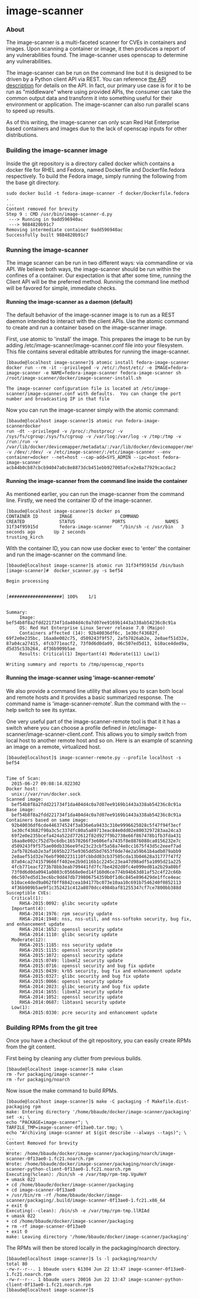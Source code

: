 # image-scanner

### About

The image-scanner is a multi-faceted scanner for CVEs in containers and images.  Upon scanning a container or image, it then produces a report of any vulnerabilities found.  The image-scanner uses openscap to determine any vulnerabilities.

The image-scanner can be run on the command line but it is designed to be driven by a Python client API via REST.  You can reference [the API description](API_README.md) for details on the API.  In fact, our primary use case is for it to be run as "middleware" where using provided APIs, the consumer can take the common output data and transform it into something useful for their environment or application.  The image-scanner can also run parallel scans to speed up results.

As of this writing, the image-scanner can only scan Red Hat Enterprise based containers and images due to the lack of openscap inputs for other distributions.

### Building the image-scanner image
Inside the git repository is a directory called docker which contains a docker file for RHEL and Fedora, named Dockerfile and Dockerfile.fedora respectively.  To build the Fedora image, simply running the following from the base git directory.

````
sudo docker build -t fedora-image-scanner -f docker/Dockerfile.fedora .
...
Content removed for brevity
Step 9 : CMD /usr/bin/image-scanner-d.py
 ---> Running in 9add596940ac
 ---> 9884820b91c7
Removing intermediate container 9add596940ac
Successfully built 9884820b91c7
````
### Running the image-scanner
The image scanner can be run in two different ways: via commandline or via API.  We believe both ways, the image-scanner should be run within the confines of a container.  Our expectation is that after some time, running the Client API will be the preferred method.  Running the command line method will
be favored for simple, immediate checks.

#### Running the image-scanner as a daemon (default)
The default behavior of the image-scanner image is to run as a REST daemon intended to interact with the client APIs.  Use the atomic command to create and run a container based on the image-scanner image.

First, use atomic to 'install' the image.  This prepares the image to be run by adding /etc/image-scanner/image-scanner.conf file into your filesystem.  This file contains several editable attributes  for running the image-scanner.
````
[bbaude@localhost image-scanner]$ atomic install fedora-image-scanner
docker run --rm -it --privileged -v /etc/:/host/etc/ -e IMAGE=fedora-image-scanner -e NAME=fedora-image-scanner fedora-image-scanner sh /root/image-scanner/docker/image-scanner-install.sh

The image-scanner configuration file is located at /etc/image-scanner/image-scanner.conf with defaults.  You can change the port number and broadcasting IP in that file
````
Now you can run the image-scanner simply with the atomic command:
````
[bbaude@localhost image-scanner]$ atomic run fedora-image-scannerdocker
run -dt --privileged -v /proc/:/hostproc/ -v /sys/fs/cgroup:/sys/fs/cgroup -v /var/log:/var/log -v /tmp:/tmp -v /run:/run -v /var/lib/docker/devicemapper/metadata/:/var/lib/docker/devicemapper/metadata/ -v /dev/:/dev/ -v /etc/image-scanner/:/etc/image-scanner --env container=docker --net=host --cap-add=SYS_ADMIN --ipc=host fedora-image-scanner
acb44b0cb87cbcb94047a0c8e8873dcb451ebb927005afce2e8a77929cacdac2
````

#### Running the image-scanner from the command line inside the container
As mentioned earlier, you can run the image-scanner from the command line.  Firstly, we need the container ID of the image-scanner.

````
[bbaude@localhost image-scanner]$ docker ps
CONTAINER ID        IMAGE                  COMMAND                CREATED             STATUS              PORTS               NAMES
31f34f95915d        fedora-image-scanner   "/bin/sh -c /usr/bin   3 seconds ago       Up 2 seconds                            trusting_kirch
````
With the container ID, you can now use docker exec to 'enter' the container and run the image-scanner on the command line.

````
[bbaude@localhost image-scanner]$ atomic run 31f34f95915d /bin/bash
[image-scanner]#  docker_scanner.py -s bef54

Begin processing


[####################] 100%    1/1


Summary:
     Image: bef54b8f8a2fdd221734f1da404d4c0a7d07ee9169b1443a338ab54236c8c91a
     OS: Red Hat Enterprise Linux Server release 7.0 (Maipo)
     Containers affected (14): 92b40036df6c, 1e30cf43682f, 69f2e0e235bc, 16aa8e002c75, d509243f9f57, 2afb7826ab2e, 2e8aef51d32e, 87a04ca27415, 4fcb771eacf2, 73f0d6d0da09, 06c507ed5d13, b10ace4ded9a, d5d35c53b264, 4f36b909b5ae
     Results: Critical(1) Important(4) Moderate(11) Low(1)

Writing summary and reports to /tmp/openscap_reports
````
#### Running the image-scanner using 'image-scanner-remote'
We also provide a command line utility that allows you to scan both local and remote hosts and it provides a basic summarized response.  The command name is 'image-scanner-remote'.  Run the command with the --help switch to see its syntax.

One very useful part of the image-scanner-remote tool is that it it has a switch where you can choose a profile defined in /etc/image-scanner/image-scanner-client.conf.  This allows you to simply switch from local host to another remote host and so on.  Here is an example of scanning an image on a remote, virtualized host.
````
[bbaude@localhost]$ image-scanner-remote.py --profile localhost -s bef54


Time of Scan:
  2015-06-27 09:08:14.022302
Docker host:
  unix://var/run/docker.sock
Scanned image:
  bef54b8f8a2fdd221734f1da404d4c0a7d07ee9169b1443a338ab54236c8c91a
Base image:
  bef54b8f8a2fdd221734f1da404d4c0a7d07ee9169b1443a338ab54236c8c91a
Containers based on same image:
  92b40036df6cde446374524f3a836e6a9433c310e9996625028c5f47f94f3ecf
  1e30cf43682f90a3c5c337dfc80a5a89713eac84e0dd02e8003297283aa24ca3
  69f2e0e235bcefa424a522d772612f82d927f9b2738e66f867478b1fb3fda431
  16aa8e002c752d7bc6dbc16570266f3e606efa7435f8e8876088ca0156232e7c
  d509243f9f575ae00db336ee9fe23c23cbf5a58a74e8cc1675f43d5c2eeef7ad
  2afb7826ab2e3af1695b2275e9365dd5bd7653f0de74e2a59b61b4adb079abb9
  2e8aef51d32e76ebf9002231110fcbbdd83cb37505cda13b04628a31777f47f2
  87a04ca2741579666ff402ee2b9d116b1c2245c23ea47d98adf5a1095d21a225
  4fcb771eacf273b78bb3eab799441fd7fc7be4202d0fc4e099ed01a2b29a80bf
  73f0d6d0da0941a0803c05668e0ed14f160d6ce774b94b63d81af52c4f22c66b
  06c507ed5d13ec6bc9dd47db739806754359b0f1d6c845e896429de1ffce4eac
  b10ace4ded9a062f0ff8842cea104177bc073e10aa10c691b7546240f0852113
  4f36b909b5ae9f1c352421c412a8070dcc4984baf81255347cf7ce7800bb388d
Susceptible CVEs:
  Critical(1):
     RHSA-2015:0092: glibc security update
  Important(4):
     RHSA-2014:1976: rpm security update
     RHSA-2014:1948: nss, nss-util, and nss-softokn security, bug fix, and enhancement update
     RHSA-2014:1652: openssl security update
     RHSA-2014:1110: glibc security update
  Moderate(12):
     RHSA-2015:1185: nss security update
     RHSA-2015:1115: openssl security update
     RHSA-2015:1072: openssl security update
     RHSA-2015:0749: libxml2 security update
     RHSA-2015:0716: openssl security and bug fix update
     RHSA-2015:0439: krb5 security, bug fix and enhancement update
     RHSA-2015:0327: glibc security and bug fix update
     RHSA-2015:0066: openssl security update
     RHSA-2014:2023: glibc security and bug fix update
     RHSA-2014:1655: libxml2 security update
     RHSA-2014:1052: openssl security update
     RHSA-2014:0687: libtasn1 security update
  Low(1):
     RHSA-2015:0330: pcre security and enhancement update

````

### Building RPMs from the git tree

Once you have a checkout of the git repository, you can easily create RPMs from the git content.

First being by cleaning any clutter from previous builds.
````
[bbaude@localhost image-scanner]$ make clean
rm -fvr packaging/image-scanner-*
rm -fvr packaging/noarch
````
Now issue the make command to build RPMs.
````
[bbaude@localhost image-scanner]$ make -C packaging -f Makefile.dist-packaging rpm
make: Entering directory '/home/bbaude/docker/image-scanner/packaging'
set -x; \
echo "PACKAGE=image-scanner"; \
TARFILE_TMP=image-scanner-0f13ae0.tar.tmp; \
echo "Archiving image-scanner at $(git describe --always --tags)"; \
...
Content Removed for brevity
...
Wrote: /home/bbaude/docker/image-scanner/packaging/noarch/image-scanner-0f13ae0-1.fc21.noarch.rpm
Wrote: /home/bbaude/docker/image-scanner/packaging/noarch/image-scanner-python-client-0f13ae0-1.fc21.noarch.rpm
Executing(%clean): /bin/sh -e /var/tmp/rpm-tmp.VguHeY
+ umask 022
+ cd /home/bbaude/docker/image-scanner/packaging
+ cd image-scanner-0f13ae0
+ /usr/bin/rm -rf /home/bbaude/docker/image-scanner/packaging/.build/image-scanner-0f13ae0-1.fc21.x86_64
+ exit 0
Executing(--clean): /bin/sh -e /var/tmp/rpm-tmp.llRIAd
+ umask 022
+ cd /home/bbaude/docker/image-scanner/packaging
+ rm -rf image-scanner-0f13ae0
+ exit 0
make: Leaving directory '/home/bbaude/docker/image-scanner/packaging'
````
The RPMs will then be stored locally in the packaging/noarch directory.
````
[bbaude@localhost image-scanner]$ ls -l packaging/noarch/
total 80
-rw-r--r--. 1 bbaude users 61304 Jun 22 13:47 image-scanner-0f13ae0-1.fc21.noarch.rpm
-rw-r--r--. 1 bbaude users 20016 Jun 22 13:47 image-scanner-python-client-0f13ae0-1.fc21.noarch.rpm
[bbaude@localhost image-scanner]$

````

